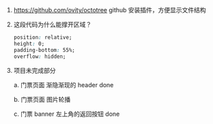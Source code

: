 1. <https://github.com/ovity/octotree>   github 安装插件，方便显示文件结构

2. 这段代码为什么能撑开区域？

   ```css
   position: relative;
   height: 0;
   padding-bottom: 55%;
   overflow: hidden;
   ```

   
   
3. 项目未完成部分

   a. 门票页面 渐隐渐现的 header		done

   b. 门票页面  图片轮播

   c. 门票 banner 左上角的返回按钮		done
